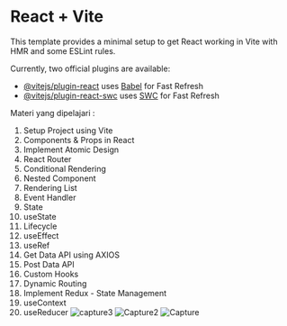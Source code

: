 # React + Vite

This template provides a minimal setup to get React working in Vite with HMR and some ESLint rules.

Currently, two official plugins are available:

- [@vitejs/plugin-react](https://github.com/vitejs/vite-plugin-react/blob/main/packages/plugin-react/README.md) uses [Babel](https://babeljs.io/) for Fast Refresh
- [@vitejs/plugin-react-swc](https://github.com/vitejs/vite-plugin-react-swc) uses [SWC](https://swc.rs/) for Fast Refresh


Materi yang dipelajari :
1. Setup Project using Vite
2. Components & Props in React
3. Implement Atomic Design
4. React Router
5. Conditional Rendering
6. Nested Component
7. Rendering List
8. Event Handler
9. State
10. useState
11. Lifecycle
12. useEffect
13. useRef
14. Get Data API using AXIOS
15. Post Data API
16. Custom Hooks
17. Dynamic Routing
18. Implement Redux - State Management
19. useContext
20. useReducer
![capture3](https://github.com/driyoagung/study-reactjs/assets/135318551/ae13a612-4761-4dc5-87d3-008aab03ce6d)
![Capture2](https://github.com/driyoagung/study-reactjs/assets/135318551/85e6f34e-6f0f-4495-b122-a0f489a8ff09)
![Capture](https://github.com/driyoagung/study-reactjs/assets/135318551/d217f1d9-632f-44e9-be55-c464d46d5094)
